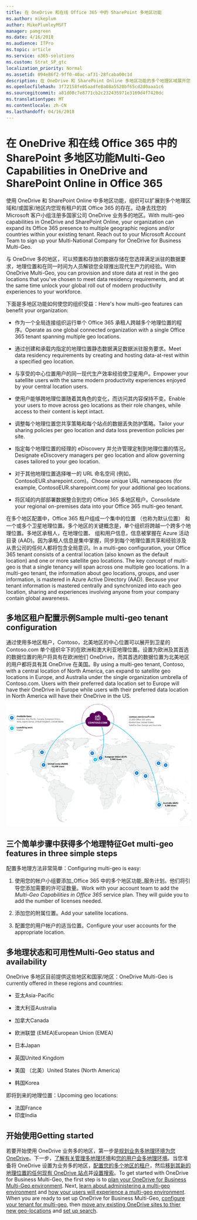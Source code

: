 ```yaml
---
title: 在 OneDrive 和在线 Office 365 中的 SharePoint 多地区功能
ms.author: mikeplum
author: MikePlumleyMSFT
manager: pamgreen
ms.date: 4/16/2018
ms.audience: ITPro
ms.topic: article
ms.service: o365-solutions
ms.custom: Strat_SP_gtc
localization_priority: Normal
ms.assetid: 094e86f2-9ff0-40ac-af31-28fcaba00c1d
description: 在 OneDrive 和 SharePoint Online 多地区功能的多个地理区域展开您 Office 365 的状态。
ms.openlocfilehash: 3f72158fe05aadfe8a08a5520bf65cd2d0aaa1c6
ms.sourcegitcommit: a81d08c7e8771cb2c232435971e3169d4f7428dc
ms.translationtype: MT
ms.contentlocale: zh-CN
ms.lasthandoff: 04/16/2018
---
```

# <a name="multi-geo-capabilities-in-onedrive-and-sharepoint-online-in-office-365"></a><span data-ttu-id="97151-103">在 OneDrive 和在线 Office 365 中的 SharePoint 多地区功能</span><span class="sxs-lookup"><span data-stu-id="97151-103">Multi-Geo Capabilities in OneDrive and SharePoint Online in Office 365</span></span>

<span data-ttu-id="97151-p101">使用 OneDrive 和 SharePoint Online 中多地区功能，组织可以扩展到多个地理区域和/或国家/地区内您现有租户的其 Office 365 的存在。动身去找您的 Microsoft 客户小组注册多国家公司 OneDrive 业务多的地区。</span><span class="sxs-lookup"><span data-stu-id="97151-p101">With multi-geo capabilities in OneDrive and SharePoint Online, your organization can expand its Office 365 presence to multiple geographic regions and/or countries within your existing tenant. Reach out to your Microsoft Account Team to sign up your Multi-National Company for OneDrive for Business Multi-Geo.</span></span>
  
<span data-ttu-id="97151-106">与 OneDrive 多的地区，可以预置和存放的数据存储在您选择满足派驻的数据要求，地理位置和在同一时间为人员解锁您全球推出现代生产力的经验。</span><span class="sxs-lookup"><span data-stu-id="97151-106">With OneDrive Multi-Geo, you can provision and store data at rest in the geo locations that you've chosen to meet data residency requirements, and at the same time unlock your global roll out of modern productivity experiences to your workforce.</span></span>
  
<span data-ttu-id="97151-107">下面是多地区功能如何使您的组织受益：</span><span class="sxs-lookup"><span data-stu-id="97151-107">Here's how multi-geo features can benefit your organization:</span></span>
  
- <span data-ttu-id="97151-108">作为一个全局连接组织运行单个 Office 365 承租人跨越多个地理位置的程序。</span><span class="sxs-lookup"><span data-stu-id="97151-108">Operate as one global connected organization with a single Office 365 tenant spanning multiple geo locations.</span></span>
    
- <span data-ttu-id="97151-109">通过创建和承载内指定的地理位置静态数据满足数据派驻服务要求。</span><span class="sxs-lookup"><span data-stu-id="97151-109">Meet data residency requirements by creating and hosting data-at-rest within a specified geo location.</span></span>
    
- <span data-ttu-id="97151-110">与享受的中心位置用户的同一现代生产效率经验使卫星用户。</span><span class="sxs-lookup"><span data-stu-id="97151-110">Empower your satellite users with the same modern productivity experiences enjoyed by your central location users.</span></span>
    
- <span data-ttu-id="97151-111">使用户能够跨地理位置随着其角色的变化，而访问其内容保持不变。</span><span class="sxs-lookup"><span data-stu-id="97151-111">Enable your users to move across geo locations as their role changes, while access to their content is kept intact.</span></span>
    
- <span data-ttu-id="97151-112">调整每个地理位置您共享策略和每个站点的数据丢失防护策略。</span><span class="sxs-lookup"><span data-stu-id="97151-112">Tailor your sharing policies per geo location and data loss prevention policies per site.</span></span>
    
- <span data-ttu-id="97151-113">指定每个地理位置的经理的 eDiscovery 并允许管理定制到地理位置的情况。</span><span class="sxs-lookup"><span data-stu-id="97151-113">Designate eDiscovery managers per geo location and allow governing cases tailored to your geo location.</span></span>
    
- <span data-ttu-id="97151-114">对于其他地理位置选择唯一的 URL 命名空间 (例如，ContosoEUR.sharepoint.com)。</span><span class="sxs-lookup"><span data-stu-id="97151-114">Choose unique URL namespaces (for example, ContosoEUR.sharepoint.com) for your additional geo locations.</span></span>
    
- <span data-ttu-id="97151-115">将区域的内部部署数据整合到您的 Office 365 多地区租户。</span><span class="sxs-lookup"><span data-stu-id="97151-115">Consolidate your regional on-premises data into your Office 365 multi-geo tenant.</span></span>
    
<span data-ttu-id="97151-p102">在多个地区配置中，Office 365 租户组成一个集中的位置 （也称为默认位置） 和一个或多个卫星地理位置。多个地区的关键概念是，单个组织将跨越一个跨多个地理位置。多地区承租人，在地理位置、 组和用户信息，信息被掌握在 Azure 活动目录 (AAD)。因为承租人信息是集中掌握，同步到每个地理位置共享和经验涉及从贵公司的任何人都将包含全局意识。</span><span class="sxs-lookup"><span data-stu-id="97151-p102">In a multi-geo configuration, your Office 365 tenant consists of a central location (also known as the default location) and one or more satellite geo locations. The key concept of multi-geo is that a single tenancy will span across one multiple geo locations. In a multi-geo tenant, the information about geo locations, groups, and user information, is mastered in Azure Active Directory (AAD). Because your tenant information is mastered centrally and synchronized into each geo location, sharing and experiences involving anyone from your company contain global awareness.</span></span>
  
## <a name="sample-multi-geo-tenant-configuration"></a><span data-ttu-id="97151-120">多地区租户配置示例</span><span class="sxs-lookup"><span data-stu-id="97151-120">Sample multi-geo tenant configuration</span></span>

<span data-ttu-id="97151-121">通过使用多地区租户，Contoso，北美地区的中心位置可以展开到卫星的 Contoso.com 单个组织伞下的在欧洲和澳大利亚地理位置。设置为欧洲及其首选的数据位置的用户将具有在欧洲他们 OneDrive，而其首选的数据位置为北美地区的用户都将具有其 OneDrive 在美国。</span><span class="sxs-lookup"><span data-stu-id="97151-121">By using a multi-geo tenant, Contoso, with a central location of North America, can expand to satellite geo locations in Europe, and Australia under the single organization umbrella of Contoso.com. Users with their preferred data location set to Europe will have their OneDrive in Europe while users with their preferred data location in North America will have their OneDrive in the US.</span></span>
  
![世界，显示了 Contoso 的地理位置和其他可用的地理位置地图](images/df317ccc-2e53-411d-9211-a5aee63ca1e5.png)
  
## <a name="get-multi-geo-features-in-three-simple-steps"></a><span data-ttu-id="97151-123">三个简单步骤中获得多个地理特征</span><span class="sxs-lookup"><span data-stu-id="97151-123">Get multi-geo features in three simple steps</span></span>

<span data-ttu-id="97151-124">配置多地理方法非常简单：</span><span class="sxs-lookup"><span data-stu-id="97151-124">Configuring multi-geo is easy:</span></span>
  
1. <span data-ttu-id="97151-p103">使用您的帐户小组要添加_Office 365 中的多个地区功能_服务计划。他们将引导您添加需要的许可证数量。</span><span class="sxs-lookup"><span data-stu-id="97151-p103">Work with your account team to add the _Multi-Geo Capabilities in Office 365_ service plan. They will guide you to add the number of licenses needed.</span></span>
    
2. <span data-ttu-id="97151-127">添加您的附属位置。</span><span class="sxs-lookup"><span data-stu-id="97151-127">Add your satellite locations.</span></span>
    
3. <span data-ttu-id="97151-128">配置您的用户帐户的适当位置。</span><span class="sxs-lookup"><span data-stu-id="97151-128">Configure your user accounts for the appropriate location.</span></span>
    
## <a name="multi-geo-status-and-availability"></a><span data-ttu-id="97151-129">多地理状态和可用性</span><span class="sxs-lookup"><span data-stu-id="97151-129">Multi-Geo status and availability</span></span>

<span data-ttu-id="97151-130">OneDrive 多地区目前提供这些地区和国家/地区：</span><span class="sxs-lookup"><span data-stu-id="97151-130">OneDrive Multi-Geo is currently offered in these regions and countries:</span></span>
  
- <span data-ttu-id="97151-131">亚太</span><span class="sxs-lookup"><span data-stu-id="97151-131">Asia-Pacific</span></span>
    
- <span data-ttu-id="97151-132">澳大利亚</span><span class="sxs-lookup"><span data-stu-id="97151-132">Australia</span></span>
    
- <span data-ttu-id="97151-133">加拿大</span><span class="sxs-lookup"><span data-stu-id="97151-133">Canada</span></span>
    
- <span data-ttu-id="97151-134">欧洲联盟 (EMEA)</span><span class="sxs-lookup"><span data-stu-id="97151-134">European Union (EMEA)</span></span>
    
- <span data-ttu-id="97151-135">日本</span><span class="sxs-lookup"><span data-stu-id="97151-135">Japan</span></span>
    
- <span data-ttu-id="97151-136">英国</span><span class="sxs-lookup"><span data-stu-id="97151-136">United Kingdom</span></span>
    
- <span data-ttu-id="97151-137">美国 （北美）</span><span class="sxs-lookup"><span data-stu-id="97151-137">United States (North America)</span></span>
    
- <span data-ttu-id="97151-138">韩国</span><span class="sxs-lookup"><span data-stu-id="97151-138">Korea</span></span>
      
<span data-ttu-id="97151-139">即将到来的地理位置：</span><span class="sxs-lookup"><span data-stu-id="97151-139">Upcoming geo locations:</span></span>
  
- <span data-ttu-id="97151-140">法国</span><span class="sxs-lookup"><span data-stu-id="97151-140">France</span></span>
- <span data-ttu-id="97151-141">印度</span><span class="sxs-lookup"><span data-stu-id="97151-141">India</span></span>
    
## <a name="getting-started"></a><span data-ttu-id="97151-142">开始使用</span><span class="sxs-lookup"><span data-stu-id="97151-142">Getting started</span></span>

<span data-ttu-id="97151-p104">若要开始使用 OneDrive 业务多的地区，第一步是[规划业务多地理环境为您 OneDrive](plan-for-multi-geo.md)。下一步，[了解有关管理多地理环境](administering-a-multi-geo-environment.md)和[您的用户会多地理环境](multi-geo-user-experience.md)。当您准备将 OneDrive 设置为业务多的地区，[配置您的多个地区的租户](multi-geo-tenant-configuration.md)，然后[移到其新的地理位置的任何现有 OneDrive 站点](move-onedrive-between-geo-locations.md)并[设置搜索](configure-search-for-multi-geo.md)。</span><span class="sxs-lookup"><span data-stu-id="97151-p104">To get started with OneDrive for Business Multi-Geo, the first step is to [plan your OneDrive for Business Multi-Geo environment](plan-for-multi-geo.md). Next, [learn about administering a multi-geo environment](administering-a-multi-geo-environment.md) and [how your users will experience a multi-geo environment](multi-geo-user-experience.md). When you are ready to set up OneDrive for Business Multi-Geo, [configure your tenant for multi-geo](multi-geo-tenant-configuration.md), then [move any existing OneDrive sites to thier new geo-locations](move-onedrive-between-geo-locations.md) and [set up search](configure-search-for-multi-geo.md).</span></span>
